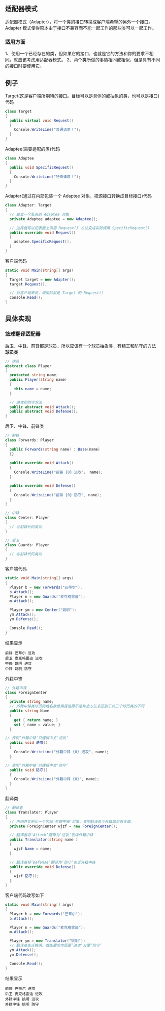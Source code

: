 ## 适配器模式

适配器模式（Adapter），将一个类的接口转换成客户端希望的另外一个接口。Adapter 模式使得原本由于接口不兼容而不能一起工作的那些类可以一起工作。

### 适用方面

1、使用一个已经存在的类，但如果它的接口，也就是它的方法和你的要求不相同。就应该考虑用适配器模式。
2、两个类所做的事情相同或相似，但是具有不同的接口时要使用它。

## 例子

Target(这是客户端所期待的接口。目标可以是具体的或抽象的类，也可以是接口)代码

```c#
class Target
{
  public virtual void Request()
  {
    Console.WriteLine("普通请求！");
  }
}
```

Adaptee(需要适配的类)代码

```c#
class Adaptee
{
  public void SpecificRequest()
  {
    Console.WriteLine("特殊请求！");
  }
}
```

Adapter(通过在内部包装一个 Adaptee 对象，把源接口转换成目标接口)代码

```c#
class Adapter: Target
{
  // 建立一个私有的 Adaptee 对象
  private Adaptee adaptee = new Adaptee();

  // 这样就可以把表面上调用 Request() 方法变成实际调用 SpecificRequest()
  public override void Request()
  {
    adaptee.SpecificRequest();
  }
}
```

客户端代码

```c#
static void Main(string[] args)
{
  Target target = new Adapter();
  target.Request();

  // 对客户端来说，调用的就是 Target 的 Request()
  Console.Read();
}
```

## 具体实现

### 篮球翻译适配器

后卫、中锋、前锋都是球员，所以应该有一个球员抽象类，有精工和防守的方法
**球员类**

```c#
// 球员
abstract class Player
{
  protected string name;
  public Player(string name)
  {
    this.name = name;
  }

  // 进攻和防守方法
  public abstract void Attack();
  public abstract void Defense();
}
```

后卫、中锋、前锋类

```c#
// 前锋
class Forwards: Player
{
  public Forwards(string name) : Base(name)
  {}
  
  public override void Attack()
  {
    Console.WriteLine("前锋 {0} 进攻"， name);
  }

  public override void Defense()
  {
    Console.WriteLine("前锋 {0} 防守", name);
  }
}

// 中锋
class Center: Player
{
  // 与前锋代码类似
}

// 后卫
class Guards: Player
{
  // 与前锋代码类似
}
```

客户端代码

```c#
static void Main(string[] args)
{
  Player b = new Forwards("巴蒂尔");
  b.Attack();
  Player m = new Guards("麦克格雷迪");
  m.Attack();

  Player ym = new Center("姚明");
  ym.Attack();
  ym.Defense();

  Console.Read();
}
```

结果显示

```text
前锋 巴蒂尔 进攻
后卫 麦克格雷迪 进攻
中锋 姚明 进攻
中锋 姚明 防守
```

外籍中锋

```c#
// 外籍中锋
class ForeignCenter
{
  private string name;
  // 外籍中锋类球员的姓名故意用属性而不是构造方法来区别于前三个球员类的不同
  public string Name
  {
    get { return name; }
    set { name = value; }
  }

// 表明‘外籍中锋’只懂得中文‘进攻’
  public void 进攻()
  {
    Console.WriteLine("外籍中锋 {0} 进攻", name);
  }

// 表明‘外籍中锋’只懂得中文‘防守’
  public void 防守()
  {
    Console.WriteLine("外籍中锋 {0}", name);
  }
}
```

翻译类

```c#
// 翻译者
class Translator: Player
{
  // 声明并实例化一个内部‘外籍中锋’对象，表明翻译者与外籍球员有关联。
  private ForeignCenter wjzf = new ForeignCenter();

  // 翻译者将‘Attack’翻译为‘进攻’告诉外籍中锋
  public Translator(string name )
  {
    wjzf.Name = name;
  }

  // 翻译者将‘Defense’翻译为‘防守’告诉外籍中锋
  public override void Defense()
  {
    wjzf.防守();
  }
}
```

客户端代码改写如下

```c#
static void Main(string[] args)
{
  Player b = new Forwards("巴蒂尔");
  b.Attack();

  Player m = new Guards("麦克格雷迪");
  m.Attack();

  Player ym = new Translator("姚明");
  // 翻译者告诉姚明，教练要求你既要‘进攻’又要‘防守’
  ym.Attack();
  ym.Defense();

  Console.Read();
}
```

结果显示

```text
前锋 巴蒂尔 进攻
后卫 麦克格雷迪 进攻
外籍中锋 姚明 进攻
外籍中锋 姚明 防守
```
